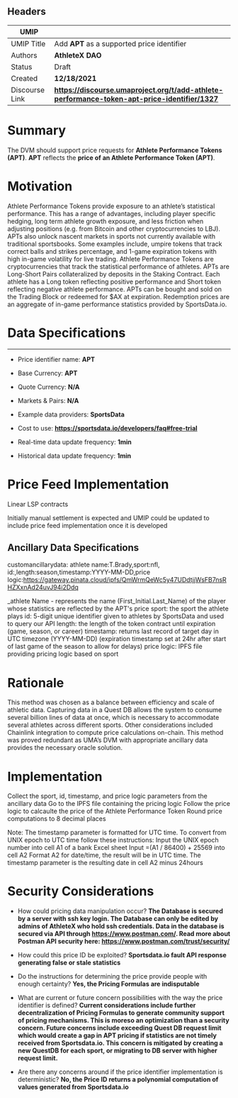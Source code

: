 ## Headers

| UMIP                |                                                               |
| ------------------- | ------------------------------------------------------------- |
| UMIP Title          | Add **APT** as a supported price identifier |
| Authors             | **AthleteX DAO**                                                      |
| Status              | Draft                                                         |
| Created             | **12/18/2021**                                              |
| Discourse Link      | **https://discourse.umaproject.org/t/add-athlete-performance-token-apt-price-identifier/1327**            |

# Summary 

The DVM should support price requests for **Athlete Performance Tokens (APT)**. **APT** reflects the **price of an Athlete Performance Token (APT)**.


# Motivation
Athlete Performance Tokens provide exposure to an athlete’s statistical performance.
This has a range of advantages, including player specific hedging, long term athlete
growth exposure, and less friction when adjusting positions (e.g. from Bitcoin and other
cryptocurrencies to LBJ).
APTs also unlock nascent markets in sports not currently available with traditional
sportsbooks. Some examples include, umpire tokens that track correct balls and strikes
percentage, and 1-game expiration tokens with high in-game volatility for live trading.
Athlete Performance Tokens are cryptocurrencies that track the statistical performance
of athletes. APTs are Long-Short Pairs collateralized by deposits in the Staking Contract.
Each athlete has a Long token reflecting positive performance and Short token
reflecting negative athlete performance. APTs can be bought and sold on the Trading
Block or redeemed for $AX at expiration. Redemption prices are an aggregate of
in-game performance statistics provided by SportsData.io.

# Data Specifications

-----------------------------------------
- Price identifier name: **APT** 
- Base Currency: **APT**
- Quote Currency: **N/A**
- Markets & Pairs: **N/A**
- Example data providers: **SportsData**
- Cost to use: **https://sportsdata.io/developers/faq#free-trial**

- Real-time data update frequency: **1min**
- Historical data update frequency: **1min**

# Price Feed Implementation

Linear LSP contracts

Initially manual settlement is expected and UMIP could be updated to include price feed implementation once it is developed

## Ancillary Data Specifications
customancillarydata:
athlete name:T.Brady,sport:nfl, id:,length:season,timestamp:YYYY-MM-DD,price logic:https://gateway.pinata.cloud/ipfs/QmWrmQeWc5y47UDdtjjWsFB7nsRHZXxnAd24uvJ94i2Ddq

_athlete Name - represents the name (First_Initial.Last_Name) of the player whose statistics are reflected by the APT's price
sport: the sport the athlete plays
id: 5-digit unique identifier given to athletes by SportsData and used to query our API
length: the length of the token contract until expiration (game, season, or career)
timestamp: returns last record of target day in UTC timezone (YYYY-MM-DD)
(expiration timestamp set at 24hr after start of last game of the season to allow for delays) 
price logic: IPFS file providing pricing logic based on sport

# Rationale

This method was chosen as a balance between efficiency and scale of athletic data. Capturing data in a Quest DB allows the system to consume several billion lines of data at once, which is necessary to accommodate several athletes across different sports. Other considerations included Chainlink integration to compute price calculations on-chain. This method was proved redundant as UMA’s DVM with appropriate ancillary data provides the necessary oracle solution.

# Implementation

Collect the sport, id, timestamp, and price logic parameters from the ancillary data
Go to the IPFS file containing the pricing logic
Follow the price logic to calcaulte the price of the Athlete Performance Token
Round price computations to 8 decimal places

Note:
The timestamp parameter is formatted for UTC time. To convert from UNIX epoch to UTC time follow these instructions:
Input the UNIX epoch number into cell A1 of a bank Excel sheet
Input =(A1 / 86400) + 25569 into cell A2
Format A2 for date/time, the result will be in UTC time.
The timestamp parameter is the resulting date in cell A2 minus 24hours

# Security Considerations

- How could pricing data manipulation occur?
**The Database is secured by a server with ssh key login. The Database can only be edited by admins of AthleteX who hold ssh credentials. Data in the database is secured via API through https://www.postman.com/. Read more about Postman API security here: https://www.postman.com/trust/security/**
- How could this price ID be exploited?
**Sportsdata.io fault API response generating false or stale statistics**

- Do the instructions for determining the price provide people with enough certainty?
**Yes, the Pricing Formulas are indisputable**

- What are current or future concern possibilities with the way the price identifier is defined?
**Current considerations include further decentralization of Pricing Formulas to generate community support of pricing mechanisms. This is moreso an optimization than a security concern. Future concerns include exceeding Quest DB request limit which would create a gap in APT pricing if statistics are not timely received from Sportsdata.io. This concern is mitigated by creating a new QuestDB for each sport, or migrating to DB server with higher request limit.**

- Are there any concerns around if the price identifier implementation is deterministic?
**No, the Price ID returns a polynomial computation of values generated from Sportsdata.io**
